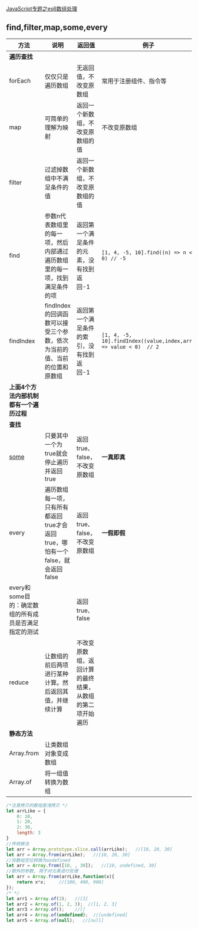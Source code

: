 [JavaScript专题之es6数组处理](#top)

## find,filter,map,some,every

方法|说明|返回值|例子
---|---|---|---
**遍历查找**|||
forEach|仅仅只是遍历数组|无返回值，不改变原数组|常用于注册组件、指令等
map|可简单的理解为映射|返回一个新数组，不改变原数组的值|不改变原数组|`[1,2,3,4].map((n)=>n*n));   //[1, 4, 9, 16]`
filter|过滤掉数组中不满足条件的值|返回一个新数组，不改变原数组的值|
find|参数n代表数组里的每一项，然后内部通过遍历数组里的每一项，找到满足条件的项|返回第一个满足条件的元素，没有找到返回-1|`[1, 4, -5, 10].find((n) => n < 0) // -5`
findIndex|findIndex的回调函数可以接受三个参数，依次为当前的值、当前的位置和原数组|返回第一个满足条件的索引，没有找到返回-1|`[1, 4, -5, 10].findIndex((value,index,arr) => value < 0)  // 2`
**上面4个方法内部机制都有一个遍历过程**|||
**查找**|||
[some](https://developer.mozilla.org/en-US/docs/Web/JavaScript/Reference/Global_Objects/Array/some)|只要其中一个为true就会停止遍历并返回true|返回true、false，不改变原数组|**一真即真**
every|遍历数组每一项，只有所有都返回true才会返回true，哪怕有一个false，就会返回false|返回true、false，不改变原数组|**一假即假**
every和some目的：确定数组的所有成员是否满足指定的测试||返回true、false|
reduce|让数组的前后两项进行某种计算。然后返回其值，并继续计算|不改变原数组，返回计算的最终结果，从数组的第二项开始遍历|
**静态方法**|||
Array.from|让类数组对象变成数组||
Array.of|将一组值转换为数组||

```javascript
/*注意拷贝的数组是浅拷贝 */
let arrLike = {
    0: 10,
    1: 20,
    2: 30,
    length: 3
}
//传统做法
let arr = Array.prototype.slice.call(arrLike);   //[10, 20, 30]
let arr = Array.from(arrLike);   //[10, 20, 30]
//将数组空位转换为undefined
let arr = Array.from([10, , 30]);   //[10, undefined, 30]
//额外的参数, 用于对元素进行处理 
let arr = Array.from(arrLike,function(x){
    return x*x;     //[100, 400, 900]
});
/* */
let arr1 = Array.of(3);   //[3]
let arr2 = Array.of(1, 2, 3);  //[1, 2, 3]
let arr3 = Array.of();    //[]
let arr4 = Array.of(undefined);  //[undefined]
let arr5 = Array.of(null);   //[null]
```
